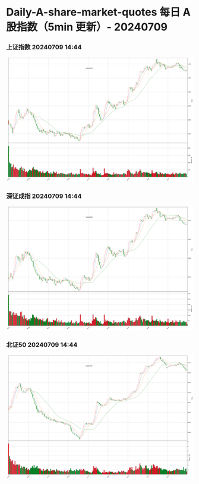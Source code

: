 
# Daily-A-share-market-quotes 每日 A 股指数（5min 更新）- 20240709

### 上证指数 20240709 14:44
![](./fig/2024/7/20240709-sh000001.png)

### 深证成指 20240709 14:44
![](./fig/2024/7/20240709-sz399001.png)

### 北证50 20240709 14:44
![](./fig/2024/7/20240709-bj899050.png)

